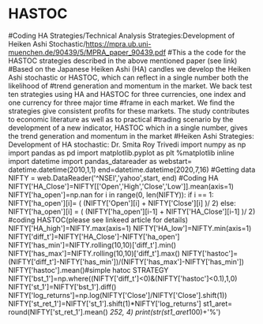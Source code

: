 # HASTOC
#Coding HA Strategies/Technical Analysis Strategies:Development of Heiken Ashi Stochastic/https://mpra.ub.uni-muenchen.de/90439/5/MPRA_paper_90439.pdf
#This a the code for the HASTOC strategies described in the above mentioned paper (see link)
#Based on the  Japanese  Heiken  Ashi  (HA)  candles  we  develop  the  Heiken  Ashi  stochastic  or  HASTOC, which can reflect in a single number both the likelihood of #trend generation and momentum in the market. We back test ten strategies using HA and HASTOC for three currencies, one index and one  currency  for  three  major  time  #frame  in  each  market.  We  find  the  strategies  give  consistent profits for these markets. The study contributes to economic literature as well as to practical #trading scenario by  the development of a  new indicator, HASTOC which in  a single number,  gives the trend generation and momentum in the market
#Heiken Ashi Strategies: Development of HA stochastic: Dr. Smita Roy Trivedi
import numpy as np
import pandas as pd
import matplotlib.pyplot as plt
%matplotlib inline
import datetime
import pandas_datareader as webstart= datetime.datetime(2010,1,1)
end=datetime.datetime(2020,7,16)
#Getting data
NIFTY = web.DataReader('^NSEI','yahoo',start, end)
#Coding HA
NIFTY['HA_Close']=NIFTY[['Open','High','Close','Low']].mean(axis=1)
NIFTY['ha_open']=np.nan
for i in range(0, len(NIFTY)):
        if i == 1:
            NIFTY['ha_open'][i]= ( (NIFTY['Open'][i] + NIFTY['Close'][i] )/ 2)
        else:
            NIFTY['ha_open'][i] = ( (NIFTY['ha_open'][i-1] + NIFTY['HA_Close'][i-1] )/ 2)
#coding HASTOC(please see linkeed article for details)
NIFTY['HA_high']=NIFTY.max(axis=1)
NIFTY['HA_low']=NIFTY.min(axis=1)
NIFTY['diff_t']=NIFTY['HA_Close']-NIFTY['ha_open']
NIFTY['has_min']=NIFTY.rolling(10,10)['diff_t'].min()
NIFTY['has_max']=NIFTY.rolling(10,10)['diff_t'].max()
NIFTY['hastoc']=(NIFTY['diff_t']-NIFTY['has_min'])/(NIFTY['has_max']-NIFTY['has_min'])
NIFTY['hastoc'].mean()#simple hatoc STRATEGY
NIFTY['bst_1']=np.where((NIFTY['diff_t']<0)&(NIFTY['hastoc']<0.1),1,0)
NIFTY['st_1']=NIFTY['bst_1'].diff()
NIFTY['log_returns']=np.log(NIFTY['Close']/NIFTY['Close'].shift(1)) 
NIFTY['st_ret_1']=NIFTY['st_1'].shift(1)*NIFTY['log_returns']
st1_aret= round(NIFTY['st_ret_1'].mean() *252, 4)
print(str(st1_aret*100)+'%')
